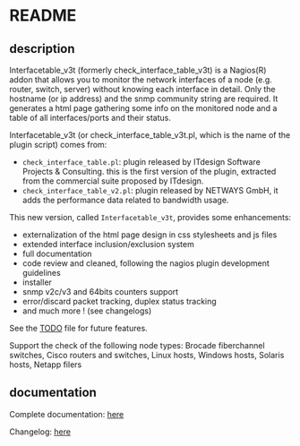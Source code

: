 README
======

description
-----------

Interfacetable_v3t (formerly check_interface_table_v3t) is a Nagios(R) addon
that allows you to monitor the network interfaces of a node (e.g. router, switch,
server) without knowing each interface in detail. Only the hostname (or ip address)
and the snmp community string are required. It generates a html page gathering some
info on the monitored node and a table of all interfaces/ports and their status.

Interfacetable_v3t (or check_interface_table_v3t.pl, which is the name of the plugin
script) comes from:

* `check_interface_table.pl`: plugin released by ITdesign Software Projects & Consulting.
this is the first version of the plugin, extracted from the commercial suite proposed
by ITdesign.
* `check_interface_table_v2.pl`: plugin released by NETWAYS GmbH, it adds the performance
data related to bandwidth usage.

This new version, called `Interfacetable_v3t`, provides some enhancements:

* externalization of the html page design in css stylesheets and js files
* extended interface inclusion/exclusion system
* full documentation
* code review and cleaned, following the nagios plugin development guidelines
* installer
* snmp v2c/v3 and 64bits counters support
* error/discard packet tracking, duplex status tracking
* and much more ! (see changelogs)

See the [TODO](https://raw.githubusercontent.com/Tontonitch/interfacetable_v3t/documentation/TODO) file for future features.

Support the check of the following node types: Brocade fiberchannel switches, Cisco routers and switches, Linux hosts, Windows hosts, Solaris hosts, Netapp filers

documentation
-------------

Complete documentation: [here](doc/00-toc.md)

Changelog: [here](https://raw.githubusercontent.com/Tontonitch/interfacetable_v3t/documentation/CHANGELOG)
